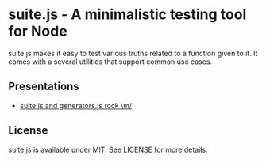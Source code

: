 # suite.js - A minimalistic testing tool for Node

suite.js makes it easy to test various truths related to a function given to it. It comes with a several utilities that support common use cases.

## Presentations

* [suite.js and generators.js rock \m/](http://www.slideshare.net/bebraw/suitejs-and-generatorsjs-rock-m)

## License

suite.js is available under MIT. See LICENSE for more details.

